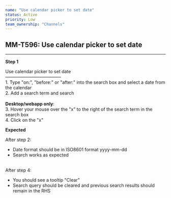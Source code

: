 ```yaml
---
name: "Use calendar picker to set date"
status: Active
priority: Low
team_ownership: "Channels"
---
```


## MM-T596: Use calendar picker to set date

---

**Step 1**

Use calendar picker to set date\
–––––––––––––––––––––––––\
1\. Type "on:", "before:" or "after:" into the search box and select a date from the calendar\
2\. Add a search term and search\
\
**Desktop/webapp only**:\
3\. Hover your mouse over the "x" to the right of the search term in the search box\
4\. Click on the "x"

**Expected**

After step 2:

- Date format should be in ISO8601 format yyyy-mm-dd
- Search works as expected

\
After step 4:

- You should see a tooltip "Clear"
- Search query should be cleared and previous search results should remain in the RHS
